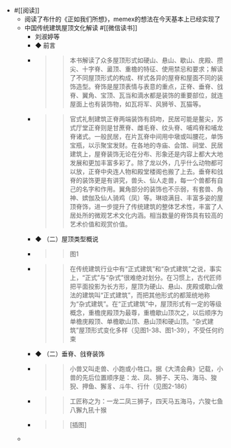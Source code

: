 - #[[阅读]] 
    - 阅读了布什的《正如我们所想》，memex的想法在今天基本上已经实现了
    - 中国传统建筑屋顶文化解读 #[[微信读书]]
        - 刘淑婷等
        - ◆ 前言
        - >> 本书解读了众多屋顶形式如硬山、悬山、歇山、庑殿、攒尖、十字脊、盝顶、重檐的特征、使用禁忌和要求；解读了不同屋顶形式的构成、样式各异的屋脊和屋面不同的装饰造型。脊饰是屋顶表情与表意的重点，正脊、垂脊、戗脊、翼角、宝顶、瓦当和滴水都是装饰的重要部位，就连屋面上也有装饰物，如瓦将军、风狮爷、瓦猫等。
        - >> 官式礼制建筑正脊两端装饰有鸱吻，民居可能是鳌尖，苏式厅堂正脊则是甘蔗脊、雌毛脊、纹头脊、哺鸡脊和哺龙脊诸式。一般民居，在片瓦脊中间用中墩或叫腰花，单饰宝瓶，以示聚宝发财。在各地的寺庙、会馆、祠堂、民居建筑上，屋脊装饰无论在分布、形象还是内容上都大大地发展和更加丰富多彩了。除了龙以外，几乎什么动物都可以放，正脊中央连人物和殿堂楼阁也搬了上去。垂脊和戗脊的装饰更是有讲究，兽头、仙人走兽，每一个兽都有自己的名字和作用。翼角部分的装饰也不示弱，有套兽、角神、嫔伽及仙人骑鸡（凤）等。琳琅满目、丰富多姿的屋顶脊饰，进一步提升了传统建筑的整体艺术性，丰富了人居处所的微观艺术文化内涵。相当数量的脊饰具有较高的艺术价值和观赏价值。
        - ◆ （二）屋顶类型概说
        - >> 图1
        - >> 在传统建筑行业中有“正式建筑”和“杂式建筑”之说，事实上，“正式”与“杂式”很难绝对划分。在习惯上，古代匠师把平面投影为长方形，屋顶为硬山、悬山、庑殿或歇山做法的建筑叫“正式建筑”，而把其他形式的都笼统地称为“杂式建筑”。在“正式建筑”中，屋顶形式有一定的等级概念，重檐庑殿顶为最尊，重檐歇山顶次之，以后顺序为单檐庑殿顶、单檐歇山顶、悬山顶和硬山顶。“杂式建筑”屋顶形式变化多样（见图1-38、图1-39），不受任何约束
        - ◆ （二）垂脊、戗脊装饰
        - >> 小兽又叫走兽、小跑或小牲口。据《大清会典》记载，小兽的先后位置顺序是：龙、凤、狮子、天马、海马、狻猊、押鱼、獬豸、斗牛、行什（见图2-186）
        - >> 工匠称之为：一龙二凤三狮子，四天马五海马，六狻七鱼八獬九犼十猴
        - >> [插图]
    - 
